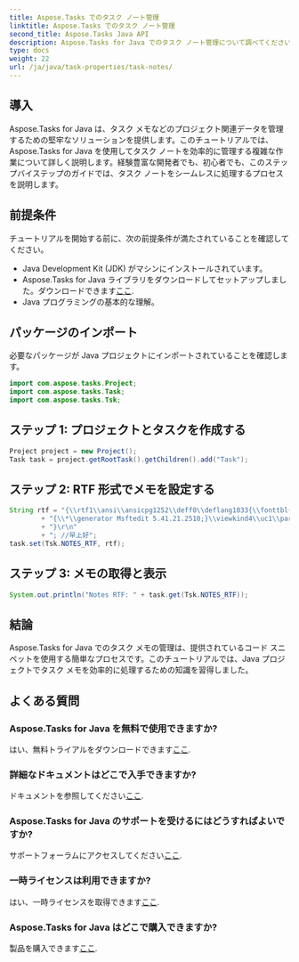 ```yaml
---
title: Aspose.Tasks でのタスク ノート管理
linktitle: Aspose.Tasks でのタスク ノート管理
second_title: Aspose.Tasks Java API
description: Aspose.Tasks for Java でのタスク ノート管理について調べてください。効率的な Java 開発のためのステップバイステップのガイド。今すぐ無料トライアルをダウンロードしてください!
type: docs
weight: 22
url: /ja/java/task-properties/task-notes/
---
```

## 導入
Aspose.Tasks for Java は、タスク メモなどのプロジェクト関連データを管理するための堅牢なソリューションを提供します。このチュートリアルでは、Aspose.Tasks for Java を使用してタスク ノートを効率的に管理する複雑な作業について詳しく説明します。経験豊富な開発者でも、初心者でも、このステップバイステップのガイドでは、タスク ノートをシームレスに処理するプロセスを説明します。
## 前提条件
チュートリアルを開始する前に、次の前提条件が満たされていることを確認してください。
- Java Development Kit (JDK) がマシンにインストールされています。
-  Aspose.Tasks for Java ライブラリをダウンロードしてセットアップしました。ダウンロードできます[ここ](https://releases.aspose.com/tasks/java/).
- Java プログラミングの基本的な理解。
## パッケージのインポート
必要なパッケージが Java プロジェクトにインポートされていることを確認します。
```java
import com.aspose.tasks.Project;
import com.aspose.tasks.Task;
import com.aspose.tasks.Tsk;
```
## ステップ 1: プロジェクトとタスクを作成する
```java
Project project = new Project();
Task task = project.getRootTask().getChildren().add("Task");
```
## ステップ 2: RTF 形式でメモを設定する
```java
String rtf = "{\\rtf1\\ansi\\ansicpg1252\\deff0\\deflang1033{\\fonttbl{\\f0\\fnil\\fcharset134 SimSun;}{\\f1\\fnil\\fcharset0 Calibri;}}\r\n"
        + "{\\*\\generator Msftedit 5.41.21.2510;}\\viewkind4\\uc1\\pard\\sa200\\sl276\\slmult1\\lang9\\f0\\fs22\\'d4\\'e7\\'c9\\'cf\\'ba\\'c3\\f1\\par\r\n"
        + "}\r\n"
        + "; //早上好";
task.set(Tsk.NOTES_RTF, rtf);
```
## ステップ 3: メモの取得と表示
```java
System.out.println("Notes RTF: " + task.get(Tsk.NOTES_RTF));
```
## 結論
Aspose.Tasks for Java でのタスク メモの管理は、提供されているコード スニペットを使用する簡単なプロセスです。このチュートリアルでは、Java プロジェクトでタスク メモを効率的に処理するための知識を習得しました。
## よくある質問
### Aspose.Tasks for Java を無料で使用できますか?
はい、無料トライアルをダウンロードできます[ここ](https://releases.aspose.com/).
### 詳細なドキュメントはどこで入手できますか?
ドキュメントを参照してください[ここ](https://reference.aspose.com/tasks/java/).
### Aspose.Tasks for Java のサポートを受けるにはどうすればよいですか?
サポートフォーラムにアクセスしてください[ここ](https://forum.aspose.com/c/tasks/15).
### 一時ライセンスは利用できますか?
はい、一時ライセンスを取得できます[ここ](https://purchase.aspose.com/temporary-license/).
### Aspose.Tasks for Java はどこで購入できますか?
製品を購入できます[ここ](https://purchase.aspose.com/buy).